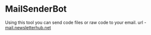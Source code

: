 # MailSenderBot
Using this tool you can send code files or raw code to your email.
url - [mail.newsletterhub.net ](https://mail.newsletterhub.net/)
